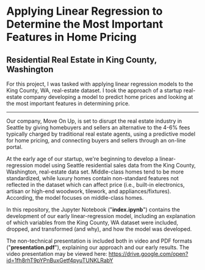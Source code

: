 # Applying Linear Regression to Determine the Most Important Features in Home Pricing
## Residential Real Estate in King County, Washington

For this project, I was tasked with applying linear regression models to the King County, WA, real-estate dataset.  I took the approach of a startup real-estate company developing a model to predict home prices and looking at the most important features in determining price.  

* * *

Our company, Move On Up, is set to disrupt the real estate industry in Seattle by giving homebuyers and sellers an alternative to the 4-6% fees typically charged by traditional real estate agents, using a predictive model for home pricing, and connecting buyers and sellers through an on-line portal. 

At the early age of our startup, we're beginning to develop a linear-regression model using Seattle residential sales data from the King County, Washington, real-estate data set. Middle-class homes tend to be more standardized, while luxury homes contain non-standard features not reflected in the dataset which can affect price (i.e., built-in electronics, artisan or high-end woodwork, tilework, and appliances/fixtures).  According, the model focuses on middle-class homes. 

In this repository, the Jupyter Notebook ("**index.ipynb**") contains the development of our early linear-regression model, including an explanation of which variables from the King County, WA dataset were included, dropped, and transformed (and why), and how the model was developed. 

The non-technical presentation is included both in video and PDF formats ("**presentation.pdf**"), explaining our approach and our early results. The video presentation may be viewed here: https://drive.google.com/open?id=1fh8rhT9pYPnBuxGetf4pyuTUNKLRabY
